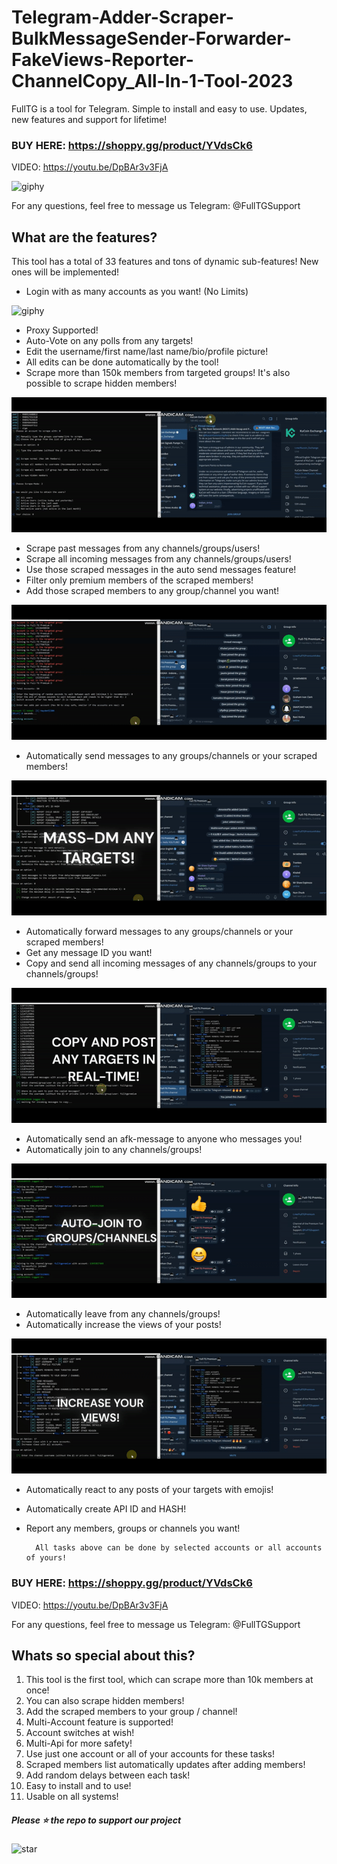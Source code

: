 # Telegram-Adder-Scraper-BulkMessageSender-Forwarder-FakeViews-Reporter-ChannelCopy_All-In-1-Tool-2023
FullTG is a tool for Telegram. Simple to install and easy to use. Updates, new features and support for lifetime!

### BUY HERE: https://shoppy.gg/product/YVdsCk6

VIDEO: https://youtu.be/DpBAr3v3FjA

![giphy](https://user-images.githubusercontent.com/118540164/203226968-5e426f3a-7124-4750-b6f5-63ffcb36eabb.gif)

For any questions, feel free to message us Telegram: @FullTGSupport

## **What are the features?**
This tool has a total of 33 features and tons of dynamic sub-features! New ones will be implemented!
* Login with as many accounts as you want! (No Limits)

![giphy](https://github.com/TG-ToolsFree/Telegram-Adder-Scraper-BulkMessageSender-Forwarder-FakeViews-Reporter-ChannelCopy_All-In-1-Tool-2023/blob/main/gifs/login.gif?raw=true)
* Proxy Supported!
* Auto-Vote on any polls from any targets!
* Edit the username/first name/last name/bio/profile picture!
* All edits can be done automatically by the tool!
* Scrape more than 150k members from targeted groups! It's also possible to scrape hidden members!

![giphy](https://github.com/TG-ToolsFree/Telegram-Adder-Scraper-BulkMessageSender-Forwarder-FakeViews-Reporter-ChannelCopy_All-In-1-Tool-2023/blob/main/gifs/scrape_members.gif?raw=true)
* Scrape past messages from any channels/groups/users!
* Scrape all incoming messages from any channels/groups/users!
* Use those scraped messages in the auto send messages feature!
* Filter only premium members of the scraped members!
* Add those scraped members to any group/channel you want!

![giphy](https://github.com/TG-ToolsFree/Telegram-Adder-Scraper-BulkMessageSender-Forwarder-FakeViews-Reporter-ChannelCopy_All-In-1-Tool-2023/blob/main/gifs/adding.gif?raw=true)
* Automatically send messages to any groups/channels or your scraped members!

![giphy](https://github.com/TG-ToolsFree/Telegram-Adder-Scraper-BulkMessageSender-Forwarder-FakeViews-Reporter-ChannelCopy_All-In-1-Tool-2023/blob/main/gifs/mass-dm.gif?raw=true)
* Automatically forward messages to any groups/channels or your scraped members!
* Get any message ID you want!
* Copy and send all incoming messages of any channels/groups to your channels/groups!

![giphy](https://github.com/TG-ToolsFree/Telegram-Adder-Scraper-BulkMessageSender-Forwarder-FakeViews-Reporter-ChannelCopy_All-In-1-Tool-2023/blob/main/gifs/copy_channel.gif?raw=true)
* Automatically send an afk-message to anyone who messages you!
* Automatically join to any channels/groups!

![giphy](https://github.com/TG-ToolsFree/Telegram-Adder-Scraper-BulkMessageSender-Forwarder-FakeViews-Reporter-ChannelCopy_All-In-1-Tool-2023/blob/main/gifs/Joiner.gif?raw=true)
* Automatically leave from any channels/groups!
* Automatically increase the views of your posts!

![giphy](https://github.com/TG-ToolsFree/Telegram-Adder-Scraper-BulkMessageSender-Forwarder-FakeViews-Reporter-ChannelCopy_All-In-1-Tool-2023/blob/main/gifs/views.gif?raw=true)
* Automatically react to any posts of your targets with emojis!
* Automatically create API ID and HASH!
* Report any members, groups or channels you want!
		
		All tasks above can be done by selected accounts or all accounts of yours!
### BUY HERE: https://shoppy.gg/product/YVdsCk6

VIDEO: https://youtu.be/DpBAr3v3FjA

For any questions, feel free to message us Telegram: @FullTGSupport

## **Whats so special about this?**

   1. This tool is the first tool, which can scrape more than 10k members at once!
   2. You can also scrape hidden members!
   3. Add the scraped members to your group / channel!
   4. Multi-Account feature is supported!
   5. Account switches at wish!
   6. Multi-Api for more safety!
   7. Use just one account or all of your accounts for these tasks!
   8. Scraped members list automatically updates after adding members!
   9. Add random delays between each task!
   10. Easy to install and to use!
   11. Usable on all systems!

##### Please ⭐ the repo to support our project
![star](https://cdn.discordapp.com/attachments/975036883958636557/975057102097743973/unknown.png)
